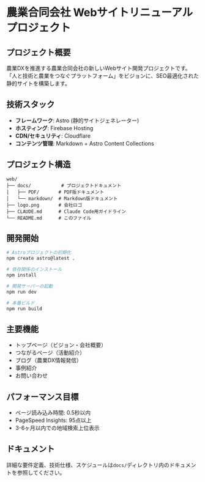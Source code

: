 # 農業合同会社 Webサイトリニューアルプロジェクト

## プロジェクト概要

農業DXを推進する農業合同会社の新しいWebサイト開発プロジェクトです。  
「人と技術と農業をつなぐプラットフォーム」をビジョンに、SEO最適化された静的サイトを構築します。

## 技術スタック

- **フレームワーク**: Astro (静的サイトジェネレーター)
- **ホスティング**: Firebase Hosting
- **CDN/セキュリティ**: Cloudflare
- **コンテンツ管理**: Markdown + Astro Content Collections

## プロジェクト構造

```text
web/
├── docs/           # プロジェクトドキュメント
│   ├── PDF/       # PDF版ドキュメント
│   └── markdown/  # Markdown版ドキュメント
├── logo.png       # 会社ロゴ
├── CLAUDE.md      # Claude Code用ガイドライン
└── README.md      # このファイル
```

## 開発開始

```bash
# Astroプロジェクトの初期化
npm create astro@latest .

# 依存関係のインストール
npm install

# 開発サーバーの起動
npm run dev

# 本番ビルド
npm run build
```

## 主要機能

- トップページ（ビジョン・会社概要）
- つながるページ（活動紹介）
- ブログ（農業DX情報発信）
- 事例紹介
- お問い合わせ

## パフォーマンス目標

- ページ読み込み時間: 0.5秒以内
- PageSpeed Insights: 95点以上
- 3-6ヶ月以内での地域検索上位表示

## ドキュメント

詳細な要件定義、技術仕様、スケジュールは`docs/`ディレクトリ内のドキュメントを参照してください。
